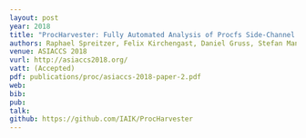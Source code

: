 ```yaml
---
layout: post
year: 2018
title: "ProcHarvester: Fully Automated Analysis of Procfs Side-Channel Leaks on Android"
authors: Raphael Spreitzer, Felix Kirchengast, Daniel Gruss, Stefan Mangard
venue: ASIACCS 2018
vurl: http://asiaccs2018.org/
vatt: (Accepted)
pdf: publications/proc/asiaccs-2018-paper-2.pdf
web: 
bib: 
pub: 
talk: 
github: https://github.com/IAIK/ProcHarvester
---
```


